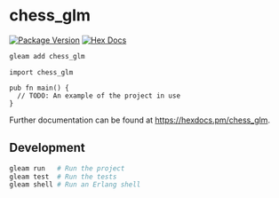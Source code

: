 # chess_glm

[![Package Version](https://img.shields.io/hexpm/v/chess_glm)](https://hex.pm/packages/chess_glm)
[![Hex Docs](https://img.shields.io/badge/hex-docs-ffaff3)](https://hexdocs.pm/chess_glm/)

```sh
gleam add chess_glm
```
```gleam
import chess_glm

pub fn main() {
  // TODO: An example of the project in use
}
```

Further documentation can be found at <https://hexdocs.pm/chess_glm>.

## Development

```sh
gleam run   # Run the project
gleam test  # Run the tests
gleam shell # Run an Erlang shell
```
